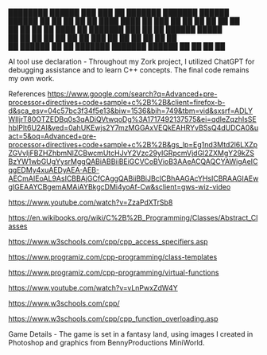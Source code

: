 ████████  ██████  ███    ███ ██ ███████     ███████  ██████  ██████  ██   ██ 
   ██    ██    ██ ████  ████    ██             ███  ██    ██ ██   ██ ██  ██  
   ██    ██    ██ ██ ████ ██    ███████       ███   ██    ██ ██████  █████   
   ██    ██    ██ ██  ██  ██         ██      ███    ██    ██ ██   ██ ██  ██  
   ██     ██████  ██      ██    ███████     ███████  ██████  ██   ██ ██   ██ 
                                                                          
                                                                          

AI tool use declaration - Throughout my Zork project, I utilized ChatGPT for debugging assistance and to learn C++ concepts. The final code remains my own work. 

References
https://www.google.com/search?q=Advanced+pre-processor+directives+code+sample+c%2B%2B&client=firefox-b-d&sca_esv=04c57bc3f34f5e13&biw=1536&bih=749&tbm=vid&sxsrf=ADLYWIIjrT80OTZEDBq0s3qADiQVtwqoDg%3A1717492137575&ei=qdleZqzhIsSEhbIPlt6U2AI&ved=0ahUKEwjs2Y7mzMGGAxVEQkEAHRYvBSsQ4dUDCA0&uact=5&oq=Advanced+pre-processor+directives+code+sample+c%2B%2B&gs_lp=Eg1nd3Mtd2l6LXZpZGVvIjFBZHZhbmNlZCBwcmUtcHJvY2Vzc29yIGRpcmVjdGl2ZXMgY29kZSBzYW1wbGUgYysrMggQABiABBiiBEiGCVCoBVioB3AAeACQAQCYAWigAeICqgEDMy4xuAEDyAEA-AEB-AECmAIEoAL9AsICBBAjGCfCAggQABiiBBiJBcICBhAAGAcYHsICBRAAGIAEwgIGEAAYCBgemAMAiAYBkgcDMi4yoAf-Cw&sclient=gws-wiz-video

https://www.youtube.com/watch?v=ZzaPdXTrSb8


https://en.wikibooks.org/wiki/C%2B%2B_Programming/Classes/Abstract_Classes

https://www.w3schools.com/cpp/cpp_access_specifiers.asp

https://www.programiz.com/cpp-programming/class-templates

https://www.programiz.com/cpp-programming/virtual-functions

https://www.youtube.com/watch?v=vLnPwxZdW4Y

https://www.w3schools.com/cpp/

https://www.w3schools.com/cpp/cpp_function_overloading.asp


Game Details - The game is set in a fantasy land, using images I created in Photoshop and graphics from BennyProductions MiniWorld.




